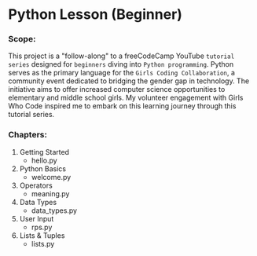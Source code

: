# Python Lesson (Beginner)

### Scope:
This project is a "follow-along" to a freeCodeCamp YouTube `tutorial series` designed for `beginners` diving into `Python programming`. Python serves as the primary language for the `Girls Coding Collaboration`, a community event dedicated to bridging the gender gap in technology. The initiative aims to offer increased computer science opportunities to elementary and middle school girls. My volunteer engagement with Girls Who Code inspired me to embark on this learning journey through this tutorial series.

### Chapters:
1. Getting Started
    - hello.py
2. Python Basics
    - welcome.py
3. Operators
    - meaning.py
4. Data Types
    - data_types.py
5. User Input
    - rps.py
6. Lists & Tuples
    - lists.py